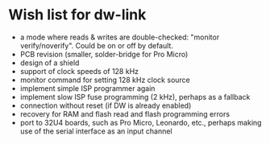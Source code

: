# Wish list for dw-link

* a mode where reads & writes are double-checked: "monitor
  verify/noverify". Could be on or off by default.
* PCB revision (smaller, solder-bridge for Pro Micro)
* design of a shield
* support of clock speeds of 128 kHz
* monitor command for setting 128 kHz clock source
* implement simple ISP programmer again
* implement slow ISP fuse programming (2 kHz), perhaps as a fallback
* connection without reset (if DW is already enabled)
* recovery for RAM and flash read and flash programming errors
* port to 32U4 boards, such as Pro Micro, Leonardo, etc., perhaps
  making use of the serial interface as an input channel
